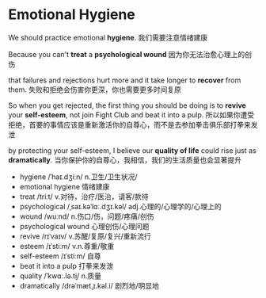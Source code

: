 # Emotional Hygiene

We should practice emotional **hygiene**. 我们需要注意情绪建康

Because you can't **treat** a **psychological wound** 因为你无法治愈心理上的创伤

that failures and rejections hurt more and it take longer to **recover** from them. 失败和拒绝会伤害你更深，你也需要更多时间复原

So when you get rejected, the first thing you should be doing is to **revive** your **self-esteem**, not join Fight Club and beat it into a pulp. 所以如果你遭受拒绝，首要的事情应该是重新激活你的自尊心，而不是去参加拳击俱乐部打拳来发泄

by protecting your self-esteem, I believe our **quality of life** could rise just as **dramatically**. 当你保护你的自尊心，我相信，我们的生活质量也会显著提升

- hygiene /ˈhaɪ.dʒiːn/ n.卫生/卫生状况/
- emotional hygiene 情绪建康
- treat /triːt/ v.对待，治疗/医治，请客/款待
- psychological /ˌsaɪ.kəˈlɑː.dʒɪ.kəl/ adj.心理的/心理学的/心理上的
- wound /wuːnd/ n.伤口/伤，问题/疼痛/创伤
- psychological wound 心理创伤/心理问题
- revive /rɪˈvaɪv/ v.苏醒/复原/复兴/重新流行
- esteem /ɪˈstiːm/ v.n.尊重/敬重
- self-esteem /ɪˈstiːm/ 自尊
- beat it into a pulp 打拳来发泄
- quality /ˈkwɑː.lə.t̬i/ n.质量
- dramatically /drəˈmæt̬.ɪ.kəl.i/ 剧烈地/明显地